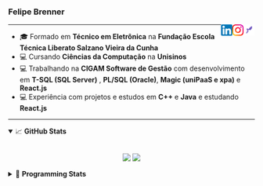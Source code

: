 <h3>Felipe Brenner</h3>

<a href="https://app.rocketseat.com.br/me/felipe-de-oliveira-brenner-conta-ignite" target="_blank" rel="nofollow"><img align="right" width="23rem" src="./assets/rocketseat.png" alt="Rocketseat: @felipe-de-oliveira-brenner-conta-ignite"/></a>
<a href="https://www.instagram.com/felipeobrenner/" target="_blank" rel="nofollow"><img align="right" width="23rem" src="./assets/instagram.png" alt="Instagram: @felipeobrenner"/></a>
<a href="https://www.linkedin.com/in/felipe-de-oliveira-brenner/" target="_blank" rel="nofollow"><img align="right" width="23rem" src="./assets/linkedin.png" alt="LinkedIn: @felipe-de-oliveira-brenner"/></a>

---

- 🎓 Formado em **Técnico em Eletrônica** na **Fundação Escola Técnica Liberato Salzano Vieira da Cunha**
- 💻 Cursando **Ciências da Computação** na **Unisinos**
- 💻 Trabalhando na **CIGAM Software de Gestão** com desenvolvimento em **T-SQL (SQL Server)** , **PL/SQL (Oracle)**, **Magic (uniPaaS e xpa)** e **React.js**
- 💻 Experiência com projetos e estudos em **C++** e **Java** e estudando **React.js**

---

<details open>
  <summary>📈 <b>GitHub Stats</b></summary>
  <br>
  <p align="center">
  <img src="https://github-readme-stats.vercel.app/api?username=felipebrenner&show_icons=true&theme=dark"/>
  <img src="https://github-readme-stats.vercel.app/api/top-langs/?username=felipebrenner&layout=compact&theme=dark">
  </p>

</details>

<details>
  <summary>🤖 <b>Programming Stats</b></summary>
  <br/>

  <!--START_SECTION:waka-->
**🐱 My GitHub Data** 

> 🏆 497 Contributions in the Year 2021
 > 
> 📦 115.3 kB Used in GitHub's Storage 
 > 
> 🚫 Not Opted to Hire
 > 
> 📜 20 Public Repositories 
 > 
> 🔑 0 Private Repositories  
 > 
**I'm a Night 🦉** 

```text
🌞 Morning    39 commits     ██░░░░░░░░░░░░░░░░░░░░░░░   8.01% 
🌆 Daytime    125 commits    ██████░░░░░░░░░░░░░░░░░░░   25.67% 
🌃 Evening    300 commits    ███████████████░░░░░░░░░░   61.6% 
🌙 Night      23 commits     █░░░░░░░░░░░░░░░░░░░░░░░░   4.72%

```
📅 **I'm Most Productive on Sunday** 

```text
Monday       75 commits     ███░░░░░░░░░░░░░░░░░░░░░░   15.4% 
Tuesday      106 commits    █████░░░░░░░░░░░░░░░░░░░░   21.77% 
Wednesday    51 commits     ██░░░░░░░░░░░░░░░░░░░░░░░   10.47% 
Thursday     49 commits     ██░░░░░░░░░░░░░░░░░░░░░░░   10.06% 
Friday       27 commits     █░░░░░░░░░░░░░░░░░░░░░░░░   5.54% 
Saturday     61 commits     ███░░░░░░░░░░░░░░░░░░░░░░   12.53% 
Sunday       118 commits    ██████░░░░░░░░░░░░░░░░░░░   24.23%

```


📊 **This Week I Spent My Time On** 

```text
💬 Programming Languages: 
JSX                      7 hrs 26 mins       █████████████████░░░░░░░░   69.78% 
JSON                     1 hr 59 mins        ████░░░░░░░░░░░░░░░░░░░░░   18.76% 
JavaScript               1 hr 13 mins        ██░░░░░░░░░░░░░░░░░░░░░░░   11.43% 
TypeScript               0 secs              ░░░░░░░░░░░░░░░░░░░░░░░░░   0.03%

🔥 Editors: 
VS Code                  10 hrs 39 mins      █████████████████████████   100.0%

🐱‍💻 Projects: 
www_CGFrontEnd           9 hrs 41 mins       ██████████████████████░░░   90.83% 
www_CGFrontTemplate      58 mins             ██░░░░░░░░░░░░░░░░░░░░░░░   9.17%

💻 Operating System: 
Linux                    10 hrs 34 mins      ████████████████████████░   99.19% 
Windows                  5 mins              ░░░░░░░░░░░░░░░░░░░░░░░░░   0.81%

```

**I Mostly Code in TypeScript** 

```text
TypeScript               8 repos             ██████████░░░░░░░░░░░░░░░   42.11% 
Java                     3 repos             ████░░░░░░░░░░░░░░░░░░░░░   15.79% 
CSS                      2 repos             ██░░░░░░░░░░░░░░░░░░░░░░░   10.53% 
Assembly                 1 repo              █░░░░░░░░░░░░░░░░░░░░░░░░   5.26% 
HTML                     1 repo              █░░░░░░░░░░░░░░░░░░░░░░░░   5.26%

```



 Last Updated on 06/10/2021
<!--END_SECTION:waka-->
</details>
